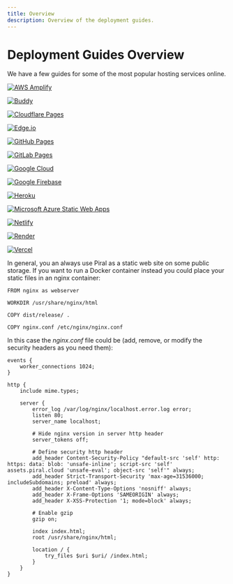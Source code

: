 ```yaml
---
title: Overview
description: Overview of the deployment guides.
---
```


# Deployment Guides Overview

We have a few guides for some of the most popular hosting services online.

<div class="deploy-guides">

[![AWS Amplify](../logos/aws-amplify.svg)](./aws-amplify.md)

[![Buddy](../logos/buddy.svg)](./buddy.md)

[![Cloudflare Pages](../logos/cloudflare.svg)](./cloudflare.md)

[![Edge.io](../logos/edgio.svg)](./edgio.md)

[![GitHub Pages](../logos/github.svg)](./github.md)

[![GitLab Pages](../logos/gitlab.svg)](./gitlab.md)

[![Google Cloud](../logos/google-cloud.svg)](./google-cloud.md)

[![Google Firebase](../logos/google-firebase.svg)](./google-firebase.md)

[![Heroku](../logos/heroku.svg)](./heroku.md)

[![Microsoft Azure Static Web Apps](../logos/ms-azure.svg)](./ms-azure.md)

[![Netlify](../logos/netlify.svg)](./netlify.md)

[![Render](../logos/render.svg)](./render.md)

[![Vercel](../logos/vercel.svg)](./vercel.md)

</div>

In general, you an always use Piral as a static web site on some public storage. If you want to run a Docker container instead you could place your static files in an nginx container:

```docker
FROM nginx as webserver

WORKDIR /usr/share/nginx/html

COPY dist/release/ .

COPY nginx.conf /etc/nginx/nginx.conf
```

In this case the *nginx.conf* file could be (add, remove, or modify the security headers as you need them):

```nginx
events {
    worker_connections 1024;
}

http {
    include mime.types;

    server {
        error_log /var/log/nginx/localhost.error.log error;
        listen 80;
        server_name localhost;

        # Hide nginx version in server http header
        server_tokens off;

        # Define security http header
        add_header Content-Security-Policy "default-src 'self' http: https: data: blob: 'unsafe-inline'; script-src 'self' assets.piral.cloud 'unsafe-eval'; object-src 'self'" always;
        add_header Strict-Transport-Security 'max-age=31536000; includeSubdomains; preload' always;
        add_header X-Content-Type-Options 'nosniff' always;
        add_header X-Frame-Options 'SAMEORIGIN' always;
        add_header X-XSS-Protection '1; mode=block' always;

        # Enable gzip
        gzip on;

        index index.html;
        root /usr/share/nginx/html;

        location / {
            try_files $uri $uri/ /index.html;
        }
    }
}
```
